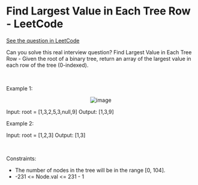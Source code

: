 # Find Largest Value in Each Tree Row - LeetCode
[See the question in LeetCode](https://leetcode.com/problems/find-largest-value-in-each-tree-row/submissions/1487866934/)

Can you solve this real interview question? Find Largest Value in Each Tree Row - Given the root of a binary tree, return an array of the largest value in each row of the tree (0-indexed).

 

Example 1:


<p align="center">
  <img src="https://assets.leetcode.com/uploads/2020/08/21/largest_e1.jpg" alt="image" >
</p>



Input: root = [1,3,2,5,3,null,9]
Output: [1,3,9]


Example 2:


Input: root = [1,2,3]
Output: [1,3]


 

Constraints:

 * The number of nodes in the tree will be in the range [0, 104].
 * -231 <= Node.val <= 231 - 1
